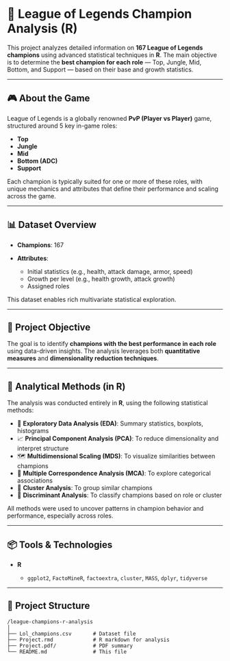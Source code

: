 # 🧠 League of Legends Champion Analysis (R)

This project analyzes detailed information on **167 League of Legends champions** using advanced statistical techniques in **R**. The main objective is to determine the **best champion for each role** — Top, Jungle, Mid, Bottom, and Support — based on their base and growth statistics.

---

## 🎮 About the Game

League of Legends is a globally renowned **PvP (Player vs Player)** game, structured around 5 key in-game roles:

* **Top**
* **Jungle**
* **Mid**
* **Bottom (ADC)**
* **Support**

Each champion is typically suited for one or more of these roles, with unique mechanics and attributes that define their performance and scaling across the game.

---

## 📊 Dataset Overview

* **Champions**: 167
* **Attributes**:

  * Initial statistics (e.g., health, attack damage, armor, speed)
  * Growth per level (e.g., health growth, attack growth)
  * Assigned roles

This dataset enables rich multivariate statistical exploration.

---

## 🎯 Project Objective

The goal is to identify **champions with the best performance in each role** using data-driven insights. The analysis leverages both **quantitative measures** and **dimensionality reduction techniques**.

---

## 🧪 Analytical Methods (in R)

The analysis was conducted entirely in **R**, using the following statistical methods:

* 📌 **Exploratory Data Analysis (EDA)**: Summary statistics, boxplots, histograms
* 📈 **Principal Component Analysis (PCA)**: To reduce dimensionality and interpret structure
* 🗺️ **Multidimensional Scaling (MDS)**: To visualize similarities between champions
* 🔢 **Multiple Correspondence Analysis (MCA)**: To explore categorical associations
* 🧬 **Cluster Analysis**: To group similar champions
* 🧠 **Discriminant Analysis**: To classify champions based on role or cluster

All methods were used to uncover patterns in champion behavior and performance, especially across roles.

---

## 📦 Tools & Technologies

* **R**

  * `ggplot2`, `FactoMineR`, `factoextra`, `cluster`, `MASS`, `dplyr`, `tidyverse`

---

## 📁 Project Structure

```
/league-champions-r-analysis
│
├── Lol_champions.csv       # Dataset file
├── Project.rmd             # R markdown for analysis
├── Project.pdf/            # PDF summary
└── README.md               # This file
```
